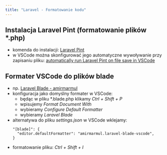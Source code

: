 ```yaml
---
title: "Laravel - Formatowanie kodu"
---
```


## Instalacja Laravel Pint (formatowanie plików *.php)

- komenda do instalacji: [Laravel Pint](https://laravel.com/docs/11.x/pint#installation)
- w VSCode można skonfigurować jego automatyczne wywoływanie przy zapisaniu pliku:
[automatically run Laravel Pint on file save in VSCode](https://stackoverflow.com/questions/76327911/how-to-automatically-run-laravel-pint-on-file-save-in-vscode)

## Formater VSCode do plików blade
- np. [Laravel Blade - amirmarmul](https://marketplace.visualstudio.com/items?itemName=amirmarmul.laravel-blade-vscode)
- konfiguracja jako domyślny formater w VSCode:
    - będąc w pliku *.blade.php klikamy *Ctrl + Shift + P*
    - wpisujemy *Format Document With*
    - wybieramy *Configure Default Formatter*
    - wybieramy *Laravel Blade*
- alternatywa do pliku *settings.json* w VSCode wklejamy:
  ```
  "[blade]": {
    "editor.defaultFormatter": "amirmarmul.laravel-blade-vscode",
  }
  ```
- formatowanie pliku: *Ctrl + Shift + I*